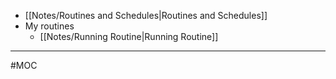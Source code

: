 - [[Notes/Routines and Schedules|Routines and Schedules]]
- My routines
	- [[Notes/Running Routine|Running Routine]]
---
#MOC 
